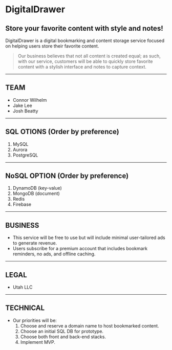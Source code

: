 # DigitalDrawer

## Store your favorite content with style and notes!

DigitalDrawer is a digital bookmarking and content storage service focused on helping users store their favorite content.

> Our business believes that not all content is created equal; as such, with our service, customers will be able to quickly store favorite content with a stylish interface and notes to capture context. 

---
## TEAM
  * Connor Wilhelm
  * Jake Lee
  * Josh Beatty
  
---
## SQL OTIONS (Order by preference)
  1. MySQL
  2. Aurora
  3. PostgreSQL
  
---
## NoSQL OPTION (Order by preference)
  1. DynamoDB (key-value)
  2. MongoDB (document)
  3. Redis
  4. Firebase
  
---
## BUSINESS
  * This service will be free to use but will include minimal user-tailored ads to generate revenue.
  * Users subscribe for a premium account that includes bookmark reminders, no ads, and offline caching.
  
---
## LEGAL
  * Utah LLC
  
---
## TECHNICAL
- Our priorities will be:
  1. Choose and reserve a domain name to host bookmarked content.
  2. Choose an initial SQL DB for prototype.
  3. Choose both front and back-end stacks.
  4. Implement MVP.
  


